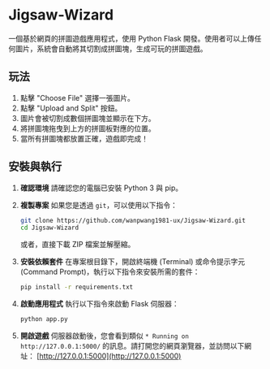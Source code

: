 # Jigsaw-Wizard
一個基於網頁的拼圖遊戲應用程式，使用 Python Flask 開發。使用者可以上傳任何圖片，系統會自動將其切割成拼圖塊，生成可玩的拼圖遊戲。

## 玩法
1. 點擊 "Choose File" 選擇一張圖片。
2. 點擊 "Upload and Split" 按鈕。
3. 圖片會被切割成數個拼圖塊並顯示在下方。
4. 將拼圖塊拖曳到上方的拼圖板對應的位置。
5. 當所有拼圖塊都放置正確，遊戲即完成！

## 安裝與執行

1. **確認環境**
   請確認您的電腦已安裝 Python 3 與 pip。

2. **複製專案**
   如果您是透過 `git`，可以使用以下指令：
   ```bash
   git clone https://github.com/wanpwang1981-ux/Jigsaw-Wizard.git
   cd Jigsaw-Wizard
   ```
   或者，直接下載 ZIP 檔案並解壓縮。

3. **安裝依賴套件**
   在專案根目錄下，開啟終端機 (Terminal) 或命令提示字元 (Command Prompt)，執行以下指令來安裝所需的套件：
   ```bash
   pip install -r requirements.txt
   ```

4. **啟動應用程式**
   執行以下指令來啟動 Flask 伺服器：
   ```bash
   python app.py
   ```

5. **開啟遊戲**
   伺服器啟動後，您會看到類似 `* Running on http://127.0.0.1:5000/` 的訊息。請打開您的網頁瀏覽器，並訪問以下網址：
   [http://127.0.0.1:5000](http://127.0.0.1:5000)
